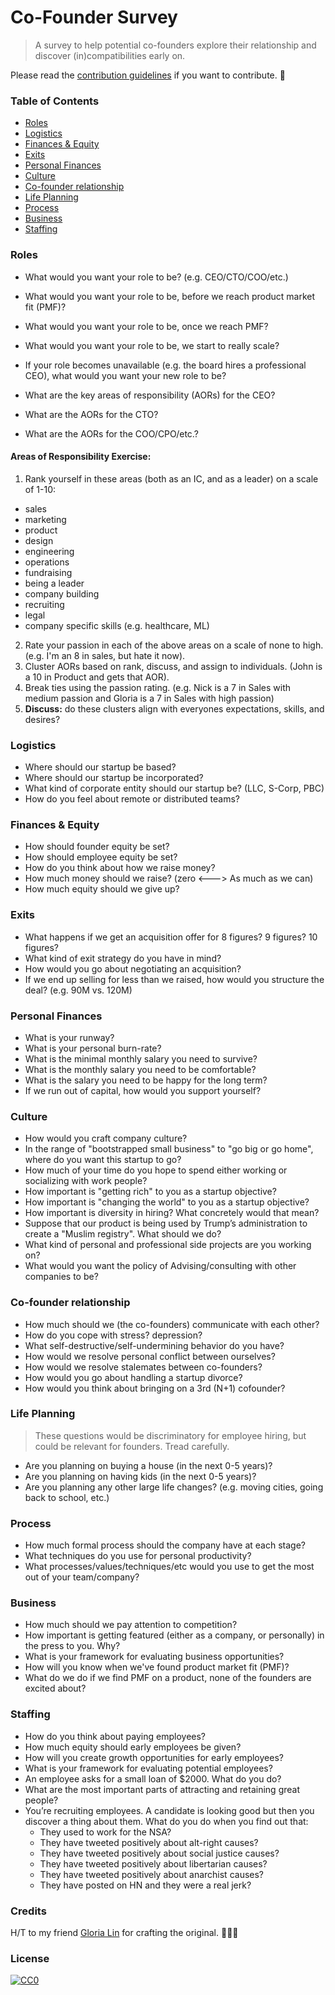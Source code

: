 # Co-Founder Survey

> A survey to help potential co-founders explore their relationship and discover (in)compatibilities early on.

Please read the [contribution guidelines](contributing.md) if you want to contribute. 🙏

### Table of Contents

- [Roles](#roles)
- [Logistics](#logistics)
- [Finances & Equity](#finances-&-equity)
- [Exits](#exits)
- [Personal Finances](#personal-finances)
- [Culture](#culture)
- [Co-founder relationship](#co-founder-relationship)
- [Life Planning](#life-planning)
- [Process](#process)
- [Business](#business)
- [Staffing](#staffing)

### Roles

* What would you want your role to be? (e.g. CEO/CTO/COO/etc.)
* What would you want your role to be, before we reach product market fit (PMF)?
* What would you want your role to be, once we reach PMF?
* What would you want your role to be, we start to really scale?
* If your role becomes unavailable (e.g. the board hires a professional CEO), what would you want your new role to be?

* What are the key areas of responsibility (AORs) for the CEO? 
* What are the AORs for the CTO?
* What are the AORs for the COO/CPO/etc.?

#### Areas of Responsibility Exercise:
1. Rank yourself in these areas (both as an IC, and as a leader) on a scale of 1-10:
  * sales
  * marketing
  * product
  * design
  * engineering
  * operations
  * fundraising
  * being a leader
  * company building
  * recruiting
  * legal
  * company specific skills (e.g. healthcare, ML)

2. Rate your passion in each of the above areas on a scale of none to high. (e.g. I'm an 8 in sales, but hate it now).
3. Cluster AORs based on rank, discuss, and assign to individuals. (John is a 10 in Product and gets that AOR).
4. Break ties using the passion rating. (e.g. Nick is a 7 in Sales with medium passion and Gloria is a 7 in Sales with high passion)
5. **Discuss:** do these clusters align with everyones expectations, skills, and desires?

### Logistics

* Where should our startup be based?
* Where should our startup be incorporated?
* What kind of corporate entity should our startup be? (LLC, S-Corp, PBC)
* How do you feel about remote or distributed teams?


### Finances & Equity

* How should founder equity be set?
* How should employee equity be set?
* How do you think about how we raise money?
* How much money should we raise? (zero <---> As much as we can)
* How much equity should we give up?

### Exits

* What happens if we get an acquisition offer for 8 figures? 9 figures? 10 figures?
* What kind of exit strategy do you have in mind?
* How would you go about negotiating an acquisition?
* If we end up selling for less than we raised, how would you structure the deal? (e.g. 90M vs. 120M)


### Personal Finances

* What is your runway?
* What is your personal burn-rate? 
* What is the minimal monthly salary you need to survive?
* What is the monthly salary you need to be comfortable?
* What is the salary you need to be happy for the long term?
* If we run out of capital, how would you support yourself?

### Culture

* How would you craft company culture?
* In the range of "bootstrapped small business" to "go big or go home", where do you want this startup to go?
* How much of your time do you hope to spend either working or socializing with work people?
* How important is "getting rich" to you as a startup objective?
* How important is "changing the world" to you as a startup objective?
* How important is diversity in hiring? What concretely would that mean?
* Suppose that our product is being used by Trump’s administration to create a "Muslim registry". What should we do?
* What kind of personal and professional side projects are you working on?
* What would you want the policy of Advising/consulting with other companies to be?

### Co-founder relationship

* How much should we (the co-founders) communicate with each other?
* How do you cope with stress? depression?
* What self-destructive/self-undermining behavior do you have?
* How would we resolve personal conflict between ourselves?
* How would we resolve stalemates between co-founders?
* How would you go about handling a startup divorce?
* How would you think about bringing on a 3rd (N+1) cofounder?

### Life Planning
> These questions would be discriminatory for employee hiring, but could be relevant for founders. Tread carefully.

* Are you planning on buying a house (in the next 0-5 years)?
* Are you planning on having kids (in the next 0-5 years)?
* Are you planning any other large life changes? (e.g. moving cities, going back to school, etc.)


### Process

* How much formal process should the company have at each stage?
* What techniques do you use for personal productivity?
* What processes/values/techniques/etc would you use to get the most out of your team/company?


### Business

* How much should we pay attention to competition?
* How important is getting featured (either as a company, or personally) in the press to you. Why?
* What is your framework for evaluating business opportunities?
* How will you know when we've found product market fit (PMF)?
* What do we do if we find PMF on a product, none of the founders are excited about?

### Staffing

* How do you think about paying employees?
* How much equity should early employees be given?
* How will you create growth opportunities for early employees?
* What is your framework for evaluating potential employees?
* An employee asks for a small loan of $2000. What do you do?
* What are the most important parts of attracting and retaining great people?
* You’re recruiting employees. A candidate is looking good but then you discover a thing about them. What do you do when you find out that:
  - They used to work for the NSA?
  - They have tweeted positively about alt-right causes?
  - They have tweeted positively about social justice causes?
  - They have tweeted positively about libertarian causes?
  - They have tweeted positively about anarchist causes?
  - They have posted on HN and they were a real jerk?

### Credits
H/T to my friend [Gloria Lin](https://github.com/glo) for crafting the original. 🕵🏼‍♀️

### License

[![CC0](https://i.creativecommons.org/p/zero/1.0/88x31.png)](https://creativecommons.org/publicdomain/zero/1.0/)



